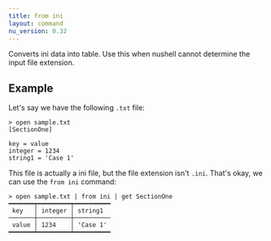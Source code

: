 ```yaml
---
title: from ini
layout: command
nu_version: 0.32
---
```


Converts ini data into table. Use this when nushell cannot determine the input file extension.

## Example

Let's say we have the following `.txt` file:

```shell
> open sample.txt
[SectionOne]

key = value
integer = 1234
string1 = 'Case 1'
```

This file is actually a ini file, but the file extension isn't `.ini`. That's okay, we can use the `from ini` command:

```shell
> open sample.txt | from ini | get SectionOne
━━━━━━━┯━━━━━━━━━┯━━━━━━━━━━
 key   │ integer │ string1
───────┼─────────┼──────────
 value │ 1234    │ 'Case 1'
━━━━━━━┷━━━━━━━━━┷━━━━━━━━━━
```
